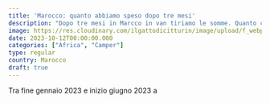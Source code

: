 ```yaml
---
title: 'Marocco: quanto abbiamo speso dopo tre mesi' 
description: "Dopo tre mesi in Marcco in van tiriamo le somme. Quanto ci sarà costata questa esperienza?"
image: https://res.cloudinary.com/ilgattodicitturin/image/upload/f_webp,q_auto:good,w_800,c_scale,dpr_auto/v1690636793/Articoli/Marocco/marocco%203/van_marocco_tramonto_euortx.jpg
date: 2023-10-12T00:00:00.000
categories: ["Africa", "Camper"]
type: regular
country: Marocco
draft: true
---
```


Tra fine gennaio 2023 e inizio giugno 2023 a